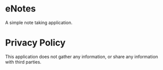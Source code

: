 # eNotes

A simple note taking application.

# Privacy Policy

This application does not gather any information, or share any information with third parties.
